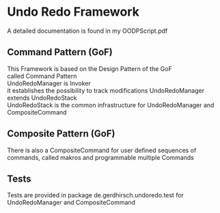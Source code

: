 # Undo Redo Framework
A detailed documentation is found in my OODPScript.pdf
## Command Pattern (GoF)
This Framework is based on the Design Pattern of the GoF  
called Command Pattern  
UndoRedoManager is Invoker  
it establishes the possibility to track modifications
UndoRedoManager extends UndoRedoStack  
UndoRedoStack is the common infrastructure for UndoRedoManager and CompositeCommand

## Composite Pattern (GoF)
There is also a CompositeCommand for user defined sequences of commands, called makros 
and programmable multiple Commands
## Tests
Tests are provided in package de.gerdhirsch.undoredo.test for
UndoRedoManager and CompositeCommand